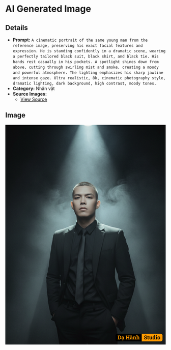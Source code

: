 # AI Generated Image

## Details
- **Prompt:** `A cinematic portrait of the same young man from the reference image, preserving his exact facial features and expression. He is standing confidently in a dramatic scene, wearing a perfectly tailored black suit, black shirt, and black tie. His hands rest casually in his pockets. A spotlight shines down from above, cutting through swirling mist and smoke, creating a moody and powerful atmosphere. The lighting emphasizes his sharp jawline and intense gaze. Ultra realistic, 8k, cinematic photography style, dramatic lighting, dark background, high contrast, moody tones.`
- **Category:** Nhân vật
- **Source Images:**
  - [View Source](https://raw.githubusercontent.com/lenzcomvth/ImageLibrary/main/Male.png)

## Image
![AI Generated Image](./image-2025-10-06T21-29-22-394Z-k2s1b.png)